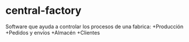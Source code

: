 # central-factory

Software que ayuda a controlar los procesos de una fabrica:
+Producción
+Pedidos y envíos
+Almacén
+Clientes
